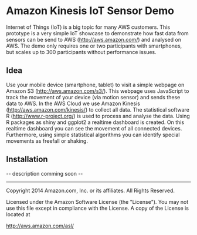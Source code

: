 # Amazon Kinesis IoT Sensor Demo

Internet of Things (IoT) is a big topic for many AWS customers. This prototype is a very simple IoT showcase to demonstrate how fast data from sensors can be send to AWS (http://aws.amazon.com/) and analysed on AWS. The demo only requires one or two participants with smartphones, but scales up to 300 participants without performance issues. 

## Idea
Use your mobile device (smartphone, tablet) to visit a simple webpage on Amazon S3 (http://aws.amazon.com/s3/). This webpage uses JavaScript to track the movement of your device (via motion sensor) and sends these data to AWS. In the AWS Cloud we use Amazon Kinesis (http://aws.amazon.com/kinesis/) to collect all data. The statistical software R (http://www.r-project.org/) is used to process and analyse the data. Using R packages as shiny and ggplot2 a realtime dashboard is created. On this realtime dashboard you can see the movement of all connected devices. Furthermore, using simple statistical algorithms you can identify special movements as freefall or shaking.

## Installation
-- description comming soon --

----
Copyright 2014 Amazon.com, Inc. or its affiliates. All Rights Reserved.

Licensed under the Amazon Software License (the "License"). You may not use this file except in compliance with the License. A copy of the License is located at

http://aws.amazon.com/asl/
